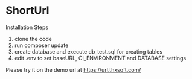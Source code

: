 # ShortUrl

Installation Steps
1. clone the code
2. run composer update
3. create database and execute db_test.sql for creating tables
4. edit .env to set baseURL, CI_ENVIRONMENT and DATABASE settings


Please try it on the demo url at https://url.thxsoft.com/
